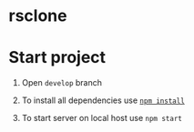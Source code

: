 # rsclone

# Start project 

1. Open `develop` branch

2. To install all dependencies use [`npm install`](https://docs.npmjs.com/cli/install)

3. To start server on local host use `npm start`
